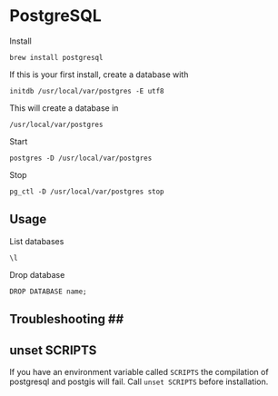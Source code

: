 # PostgreSQL #

Install

	brew install postgresql

If this is your first install, create a database with

	initdb /usr/local/var/postgres -E utf8

This will create a database in

	/usr/local/var/postgres

Start

	postgres -D /usr/local/var/postgres

Stop

	pg_ctl -D /usr/local/var/postgres stop

## Usage ##

List databases

	\l

Drop database

	DROP DATABASE name;

## Troubleshooting ## ##

## unset SCRIPTS ##

If you have an environment variable called `SCRIPTS` the compilation of postgresql and postgis will fail. Call `unset SCRIPTS` before installation.
